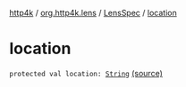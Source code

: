 [http4k](../../index.md) / [org.http4k.lens](../index.md) / [LensSpec](index.md) / [location](./location.md)

# location

`protected val location: `[`String`](https://kotlinlang.org/api/latest/jvm/stdlib/kotlin/-string/index.html) [(source)](https://github.com/http4k/http4k/blob/master/http4k-core/src/main/kotlin/org/http4k/lens/lensSpec.kt#L62)